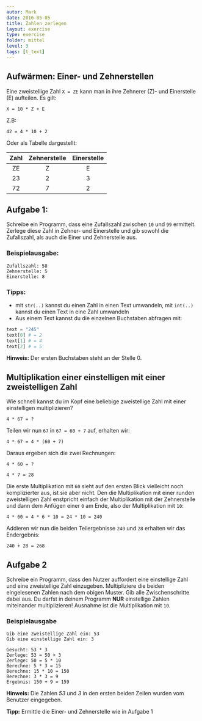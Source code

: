 ```yaml
---
autor: Mark  
date: 2016-05-05
title: Zahlen zerlegen
layout: exercise
type: exercise
folder: mittel
level: 3
tags: [t_text]
---
```


## Aufwärmen: Einer- und Zehnerstellen

Eine zweistellige Zahl `X = ZE` kann man in ihre Zehnerer (Z)- und Einerstelle (E) aufteilen. Es gilt:

```text
X = 10 * Z + E
```

Z.B:

```text
42 = 4 * 10 + 2
```

Oder als Tabelle dargestellt:

| Zahl | Zehnerstelle | Einerstelle |
|:----:|:------------:|:-----------:|
| ZE   |      Z       |      E      |
| 23   |      2       |      3      |
| 72   |      7       |      2      |

## Aufgabe 1:

Schreibe ein Programm, dass eine Zufallszahl zwischen `10` und `99` ermittelt.
Zerlege diese Zahl in Zehner- und Einerstelle und gib sowohl die Zufallszahl, als auch die Einer und Zehnerstelle aus.

### Beispielausgabe:

```text
Zufallszahl: 58
Zehnerstelle: 5
Einerstelle: 8
```

### Tipps:

- mit `str(..)` kannst du einen Zahl in einen Text umwandeln, mit `int(..)` kannst du einen Text in eine Zahl umwandeln
- Aus einem Text kannst du die einzelnen Buchstaben abfragen mit:

```python
text = "245"
text[0] # = 2
text[1] # = 4
text[2] # = 5
```

**Hinweis:** Der ersten Buchstaben steht an der Stelle 0.

## Multiplikation einer einstelligen mit einer zweistelligen Zahl

Wie schnell kannst du im Kopf eine beliebige zweistellige Zahl mit einer einstelligen multiplizieren?

```text
4 * 67 = ?
```

Teilen wir nun `67` in `67 = 60 + 7` auf, erhalten wir:

```text
4 * 67 = 4 * (60 + 7)
```

Daraus ergeben sich die zwei Rechnungen:  

```text
4 * 60 = ?

4 * 7 = 28
```

Die erste Multiplikation mit `60` sieht auf den ersten Blick vielleicht noch komplizierter aus,
ist sie aber nicht. Den die Multiplikation mit einer runden zweistelligen Zahl enstpricht einfach der Multiplikation mit der Zehnerstelle und dann dem Anfügen einer `0` am Ende,
also der Multiplikation mit `10`:

```text
4 * 60 = 4 * 6 * 10 = 24 * 10 = 240
```

Addieren wir nun die beiden Teilergebnisse `240` und `28` erhalten wir das Endergebnis:

```text
240 + 28 = 268
```

## Aufgabe 2

Schreibe ein Programm, dass den Nutzer auffordert eine einstellige Zahl und eine zweistellige Zahl einzugeben.
Multipliziere die beiden eingelesenen Zahlen nach dem obigen Muster.
Gib alle Zwischenschritte dabei aus. Du darfst in deinem Programm **NUR** einstellige Zahlen  miteinander multiplizieren! Ausnahme ist die Multiplikation mit `10`.

### Beispielausgabe

```text
Gib eine zweistellige Zahl ein: 53
Gib eine einstellige Zahl ein: 3

Gesucht: 53 * 3
Zerlege: 53 = 50 + 3
Zerlege: 50 = 5 * 10
Berechne: 5 * 3 = 15
Berechne: 15 * 10 = 150
Berechne: 3 * 3 = 9
Ergebnis: 150 + 9 = 159  
```

**Hinweis:** Die Zahlen _53_ und _3_ in den ersten beiden Zeilen wurden vom Benutzer eingegeben.

**Tipp:** Ermittle die Einer- und Zehnerstelle wie in Aufgabe 1
